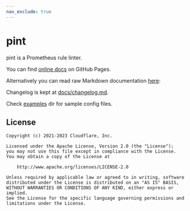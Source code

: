 ```yaml
---
nav_exclude: true
---
```


# pint

pint is a Prometheus rule linter.

You can find [online docs](https://cloudflare.github.io/pint/) on GitHub Pages.

Alternatively you can read raw Markdown documentation [here](/docs/index.md):

Changelog is kept at [docs/changelog.md](/docs/changelog.md).

Check [examples](/docs/examples) dir for sample config files.

## License

```text
Copyright (c) 2021-2023 Cloudflare, Inc.

Licensed under the Apache License, Version 2.0 (the "License");
you may not use this file except in compliance with the License.
You may obtain a copy of the License at

    http://www.apache.org/licenses/LICENSE-2.0

Unless required by applicable law or agreed to in writing, software
distributed under the License is distributed on an "AS IS" BASIS,
WITHOUT WARRANTIES OR CONDITIONS OF ANY KIND, either express or implied.
See the License for the specific language governing permissions and
limitations under the License.
```
